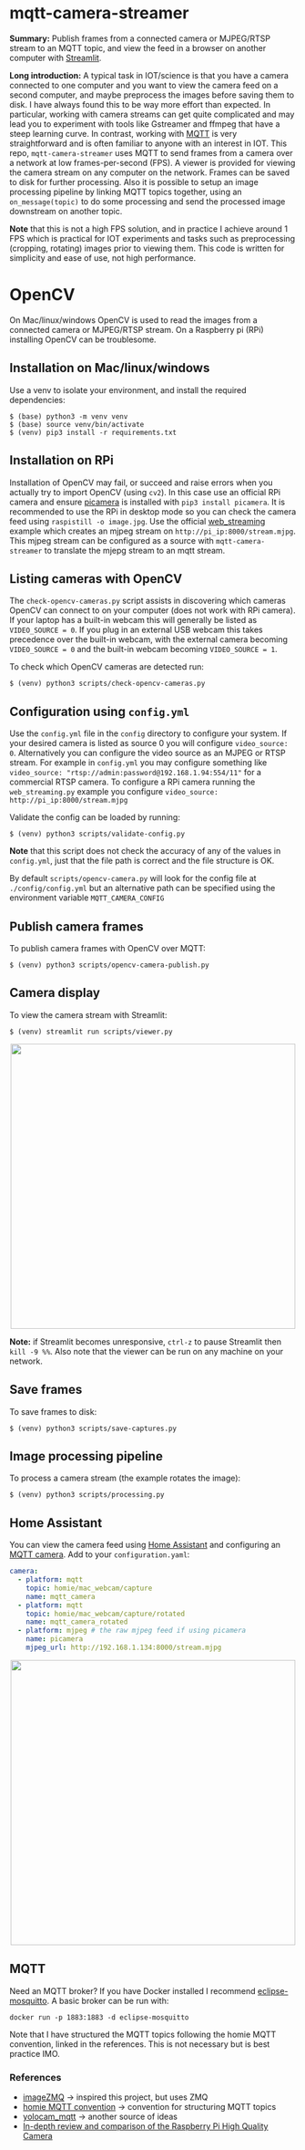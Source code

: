 # mqtt-camera-streamer
**Summary:** Publish frames from a connected camera or MJPEG/RTSP stream to an MQTT topic, and view the feed in a browser on another computer with [Streamlit](https://github.com/streamlit/streamlit).

**Long introduction:** A typical task in IOT/science is that you have a camera connected to one computer and you want to view the camera feed on a second computer, and maybe preprocess the images before saving them to disk. I have always found this to be way more effort than expected. In particular, working with camera streams can get quite complicated and may lead you to experiment with tools like Gstreamer and ffmpeg that have a steep learning curve. In contrast, working with [MQTT](http://mqtt.org/) is very straightforward and is often familiar to anyone with an interest in IOT. This repo, `mqtt-camera-streamer` uses MQTT to send frames from a camera over a network at low frames-per-second (FPS). A viewer is provided for viewing the camera stream on any computer on the network. Frames can be saved to disk for further processing. Also it is possible to setup an image processing pipeline by linking MQTT topics together, using an `on_message(topic)` to do some processing and send the processed image downstream on another topic.

**Note** that this is not a high FPS solution, and in practice I achieve around 1 FPS which is practical for IOT experiments and tasks such as preprocessing (cropping, rotating) images prior to viewing them. This code is written for simplicity and ease of use, not high performance.

# OpenCV 
On Mac/linux/windows OpenCV is used to read the images from a connected camera or MJPEG/RTSP stream. On a Raspberry pi (RPi) installing OpenCV can be troublesome.

## Installation on Mac/linux/windows
Use a venv to isolate your environment, and install the required dependencies:
```
$ (base) python3 -m venv venv
$ (base) source venv/bin/activate
$ (venv) pip3 install -r requirements.txt
```

## Installation on RPi
Installation of OpenCV may fail, or succeed and raise errors when you actually try to import OpenCV (using `cv2`). In this case use an official RPi camera and ensure [picamera](https://picamera.readthedocs.io/en/release-1.13/) is installed with `pip3 install picamera`. It is recommended to use the RPi in desktop mode so you can check the camera feed using `raspistill -o image.jpg`. Use the official [web_streaming](https://github.com/waveform80/picamera/blob/master/docs/examples/web_streaming.py) example which creates an mjpeg stream on `http://pi_ip:8000/stream.mjpg`. This mjpeg stream can be configured as a source with `mqtt-camera-streamer` to translate the mjepg stream to an mqtt stream.

## Listing cameras with OpenCV
The `check-opencv-cameras.py` script assists in discovering which cameras OpenCV can connect to on your computer (does not work with RPi camera). If your laptop has a built-in webcam this will generally be listed as `VIDEO_SOURCE = 0`. If you plug in an external USB webcam this takes precedence over the built-in webcam, with the external camera becoming `VIDEO_SOURCE = 0` and the built-in webcam becoming `VIDEO_SOURCE = 1`.

To check which OpenCV cameras are detected run:
```
$ (venv) python3 scripts/check-opencv-cameras.py
```

## Configuration using `config.yml`
Use the `config.yml` file in the `config` directory to configure your system. If your desired camera is listed as source 0 you will configure `video_source: 0`. Alternatively you can configure the video source as an MJPEG or RTSP stream. For example in `config.yml` you may configure something like `video_source: "rtsp://admin:password@192.168.1.94:554/11"` for a commercial RTSP camera. To configure a RPi camera running the `web_streaming.py` example you configure `video_source: http://pi_ip:8000/stream.mjpg`

Validate the config can be loaded by running:
```
$ (venv) python3 scripts/validate-config.py
```

**Note** that this script does not check the accuracy of any of the values in `config.yml`, just that the file path is correct and the file structure is OK.

By default `scripts/opencv-camera.py` will look for the config file at `./config/config.yml` but an alternative path can be specified using the environment variable `MQTT_CAMERA_CONFIG`

## Publish camera frames
To publish camera frames with OpenCV over MQTT:
```
$ (venv) python3 scripts/opencv-camera-publish.py
```

## Camera display
To view the camera stream with Streamlit:
```
$ (venv) streamlit run scripts/viewer.py
```

<p align="center">
<img src="https://github.com/robmarkcole/mqtt-camera-streamer/blob/master/docs/images/viewer_usage.png" width="500">
</p>

**Note:** if Streamlit becomes unresponsive, `ctrl-z` to pause Streamlit then `kill -9 %%`. Also note that the viewer can be run on any machine on your network.

## Save frames
To save frames to disk:
```
$ (venv) python3 scripts/save-captures.py
```

## Image processing pipeline
To process a camera stream (the example rotates the image):
```
$ (venv) python3 scripts/processing.py
```

## Home Assistant
You can view the camera feed using [Home Assistant](https://www.home-assistant.io/) and configuring an [MQTT camera](https://www.home-assistant.io/components/camera.mqtt/). Add to your `configuration.yaml`:
```yaml
camera:
  - platform: mqtt
    topic: homie/mac_webcam/capture
    name: mqtt_camera
  - platform: mqtt
    topic: homie/mac_webcam/capture/rotated
    name: mqtt_camera_rotated
  - platform: mjpeg # the raw mjpeg feed if using picamera
    name: picamera
    mjpeg_url: http://192.168.1.134:8000/stream.mjpg
```

<p align="center">
<img src="https://github.com/robmarkcole/mqtt-camera-streamer/blob/master/docs/images/ha_usage.png" width="500">
</p>

## MQTT
Need an MQTT broker? If you have Docker installed I recommend [eclipse-mosquitto](https://hub.docker.com/_/eclipse-mosquitto). A basic broker can be run with:
```
docker run -p 1883:1883 -d eclipse-mosquitto
```
Note that I have structured the MQTT topics following the homie MQTT convention, linked in the references. This is not necessary but is best practice IMO.

### References
* [imageZMQ](https://github.com/jeffbass/imagezmq) -> inspired this project, but uses ZMQ
* [homie MQTT convention](https://homieiot.github.io/) -> convention for structuring MQTT topics
* [yolocam_mqtt](https://github.com/LarsAC/yolocam_mqtt/blob/master/yolo_mqtt_server.py) -> another source of ideas
* [In-depth review and comparison of the Raspberry Pi High Quality Camera](https://medium.com/@alexellisuk/in-depth-review-and-comparison-of-the-raspberry-pi-high-quality-camera-806490c4aeb7)